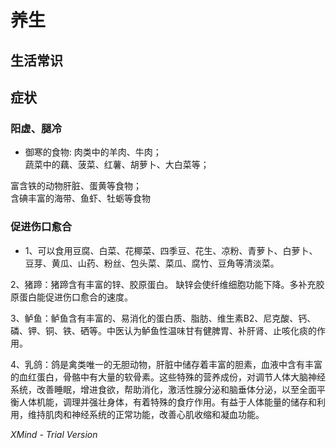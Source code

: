# 养生

## 生活常识

## 症状

### 阳虚、腿冷 

- 御寒的食物: 
肉类中的羊肉、牛肉；  
蔬菜中的藕、菠菜、红薯、胡萝卜、大白菜等；  
 
富含铁的动物肝脏、蛋黄等食物；  
含碘丰富的海带、鱼虾、牡蛎等食物

### 促进伤口愈合

- 1、可以食用豆腐、白菜、花椰菜、四季豆、花生、凉粉、青萝卜、白萝卜、豆芽、黄瓜、山药、粉丝、包头菜、菜瓜、腐竹、豆角等清淡菜。

2、猪蹄：猪蹄含有丰富的锌、胶原蛋白。 缺锌会使纤维细胞功能下降。多补充胶原蛋白能促进伤口愈合的速度。

3、鲈鱼：鲈鱼含有丰富的、易消化的蛋白质、脂肪、维生素B2、尼克酸、钙、磷、钾、铜、铁、硒等。中医认为鲈鱼性温味甘有健脾胃、补肝肾、止咳化痰的作用。

4、乳鸽：鸽是禽类唯一的无胆动物，肝脏中储存着丰富的胆素，血液中含有丰富的血红蛋白，骨骼中有大量的软骨素。这些特殊的营养成份，对调节人体大脑神经系统，改善睡眠，增进食欲，帮助消化，激活性腺分泌和脑垂体分泌，以至全面平衡人体机能，调理并强壮身体，有着特殊的食疗作用。有益于人体能量的储存和利用，维持肌肉和神经系统的正常功能，改善心肌收缩和凝血功能。

*XMind - Trial Version*